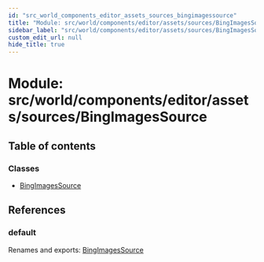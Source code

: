 ```yaml
---
id: "src_world_components_editor_assets_sources_bingimagessource"
title: "Module: src/world/components/editor/assets/sources/BingImagesSource"
sidebar_label: "src/world/components/editor/assets/sources/BingImagesSource"
custom_edit_url: null
hide_title: true
---
```


# Module: src/world/components/editor/assets/sources/BingImagesSource

## Table of contents

### Classes

- [BingImagesSource](../classes/src_world_components_editor_assets_sources_bingimagessource.bingimagessource.md)

## References

### default

Renames and exports: [BingImagesSource](../classes/src_world_components_editor_assets_sources_bingimagessource.bingimagessource.md)
